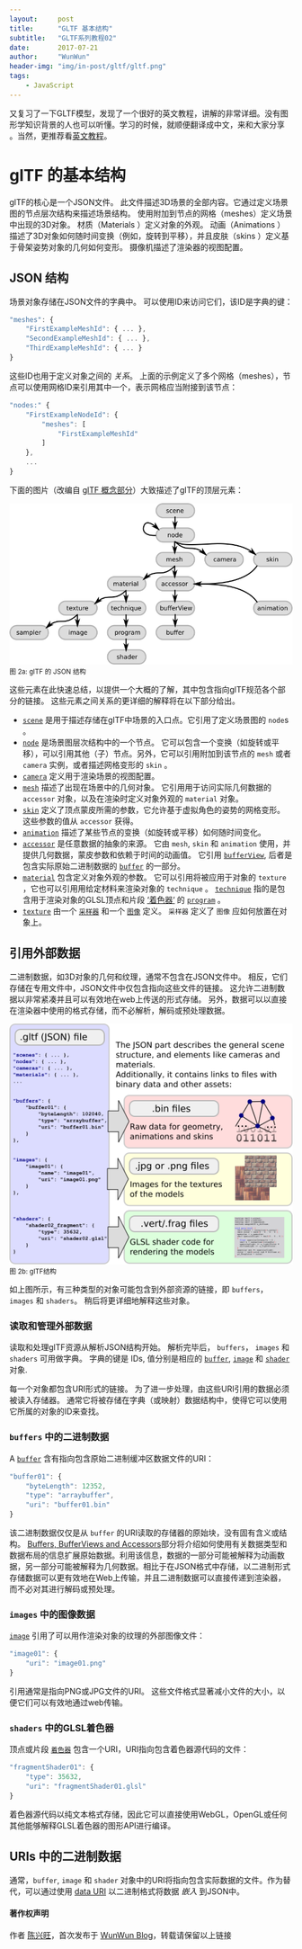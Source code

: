 ```yaml
---
layout:     post
title:      "GLTF 基本结构"
subtitle:   "GLTF系列教程02"
date:       2017-07-21
author:     "WunWun"
header-img: "img/in-post/gltf/gltf.png"
tags:
    - JavaScript
---
```



又复习了一下GLTF模型，发现了一个很好的英文教程，讲解的非常详细。没有图形学知识背景的人也可以听懂。学习的时候，就顺便翻译成中文，来和大家分享 。当然，更推荐看[英文教程](https://github.com/javagl/glTF-Tutorials/tree/master/gltfTutorial#gltf-tutorial)。

# glTF 的基本结构

glTF的核心是一个JSON文件。 此文件描述3D场景的全部内容。它通过定义场景图的节点层次结构来描述场景结构。 使用附加到节点的网格（meshes）定义场景中出现的3D对象。 材质（Materials ）定义对象的外观。 动画（Animations ）描述了3D对象如何随时间变换（例如，旋转到平移），并且皮肤（skins ）定义基于骨架姿势对象的几何如何变形。 摄像机描述了渲染器的视图配置。

## JSON 结构

场景对象存储在JSON文件的字典中。 可以使用ID来访问它们，该ID是字典的键：

```javascript
"meshes": {
    "FirstExampleMeshId": { ... },
    "SecondExampleMeshId": { ... },
    "ThirdExampleMeshId": { ... }
}
```


这些ID也用于定义对象之间的 *关系*。 上面的示例定义了多个网格（meshes），节点可以使用网格ID来引用其中一个，表示网格应当附接到该节点：

```javascript
"nodes:" {
    "FirstExampleNodeId": {
        "meshes": [
            "FirstExampleMeshId"
        ]
    },
    ...
}
```

下面的图片（改编自 [glTF 概念部分](https://github.com/KhronosGroup/glTF/tree/master/specification#concepts)）大致描述了glTF的顶层元素：


![java-javascript](/img/in-post/gltf/gltfJsonStructure.png)
<small class="img-hint">图 2a: glTF 的 JSON 结构</small>


这些元素在此快速总结，以提供一个大概的了解，其中包含指向glTF规范各个部分的链接。 这些元素之间关系的更详细的解释将在以下部分给出。

- [`scene`](https://github.com/KhronosGroup/glTF/tree/master/specification#reference-scene) 是用于描述存储在glTF中场景的入口点。它引用了定义场景图的 `node`s 。
- [`node`](https://github.com/KhronosGroup/glTF/tree/master/specification#reference-node) 是场景图层次结构中的一个节点。  它可以包含一个变换（如旋转或平移），可以引用其他（子）节点。另外，它可以引用附加到该节点的 `mesh` 或者 `camera` 实例，或者描述网格变形的 `skin` 。
- [`camera`](https://github.com/KhronosGroup/glTF/tree/master/specification#reference-camera) 定义用于渲染场景的视图配置。
- [`mesh`](https://github.com/KhronosGroup/glTF/tree/master/specification#reference-mesh) 描述了出现在场景中的几何对象。 它引用用于访问实际几何数据的 `accessor` 对象，以及在渲染时定义对象外观的 `material` 对象。
- [`skin`](https://github.com/KhronosGroup/glTF/tree/master/specification#reference-skin) 定义了顶点蒙皮所需的参数，它允许基于虚拟角色的姿势的网格变形。 这些参数的值从 `accessor` 获得。
- [`animation`](https://github.com/KhronosGroup/glTF/tree/master/specification#reference-animation) 描述了某些节点的变换（如旋转或平移）如何随时间变化。
- [`accessor`](https://github.com/KhronosGroup/glTF/tree/master/specification#reference-accessor) 是任意数据的抽象的来源。 它由 `mesh`, `skin` 和 `animation` 使用，并提供几何数据，蒙皮参数和依赖于时间的动画值。 它引用 [`bufferView`](https://github.com/KhronosGroup/glTF/tree/master/specification#reference-bufferView), 后者是包含实际原始二进制数据的 [`buffer`](https://github.com/KhronosGroup/glTF/tree/master/specification#reference-buffer) 的一部分。
- [`material`](https://github.com/KhronosGroup/glTF/tree/master/specification#reference-material) 包含定义对象外观的参数。 它可以引用将被应用于对象的 `texture` ，它也可以引用用给定材料来渲染对象的 `technique` 。 [`technique`](https://github.com/KhronosGroup/glTF/tree/master/specification#reference-technique) 指的是包含用于渲染对象的GLSL顶点和片段 [‘着色器‘](https://github.com/KhronosGroup/glTF/tree/master/specification#reference-shader) 的 [`program`](https://github.com/KhronosGroup/glTF/tree/master/specification#reference-program) 。  
- [`texture`](https://github.com/KhronosGroup/glTF/tree/master/specification#reference-texture) 由一个 [`采样器`](https://github.com/KhronosGroup/glTF/tree/master/specification#reference-sampler) 和一个 [`图像`](https://github.com/KhronosGroup/glTF/tree/master/specification#reference-image) 定义。 `采样器` 定义了 `图像` 应如何放置在对象上。



## 引用外部数据

二进制数据，如3D对象的几何和纹理，通常不包含在JSON文件中。 相反，它们存储在专用文件中，JSON文件中仅包含指向这些文件的链接。 这允许二进制数据以非常紧凑并且可以有效地在web上传送的形式存储。 另外，数据可以以直接在渲染器中使用的格式存储，而不必解析，解码或预处理数据。   


![java-javascript](/img/in-post/gltf/gltfStructure.png)
<small class="img-hint">图 2b: glTF结构</small>

如上图所示，有三种类型的对象可能包含到外部资源的链接，即 `buffers`， `images` 和 `shaders`。 稍后将更详细地解释这些对象。



### 读取和管理外部数据

读取和处理glTF资源从解析JSON结构开始。 解析完毕后， `buffers`， `images` 和 `shaders` 可用做字典。 字典的键是 IDs, 值分别是相应的 [`buffer`](https://github.com/KhronosGroup/glTF/tree/master/specification#reference-buffer), [`image`](https://github.com/KhronosGroup/glTF/tree/master/specification#reference-image) 和 [`shader`](https://github.com/KhronosGroup/glTF/tree/master/specification#reference-shader) 对象.    

每一个对象都包含URI形式的链接。 为了进一步处理，由这些URI引用的数据必须被读入存储器。 通常它将被存储在字典（或映射）数据结构中，使得它可以使用它所属的对象的ID来查找。


###  `buffers` 中的二进制数据

A [`buffer`](https://github.com/KhronosGroup/glTF/tree/master/specification#reference-buffer) 含有指向包含原始二进制缓冲区数据文件的URI：

```javascript
"buffer01": {
    "byteLength": 12352,
    "type": "arraybuffer",
    "uri": "buffer01.bin"
}
```

该二进制数据仅仅是从 `buffer` 的URI读取的存储器的原始块，没有固有含义或结构。  [Buffers, BufferViews and Accessors](http://iwun.github.io/2017/07/22/BuffersBufferViewsAccessors/)部分将介绍如何使用有关数据类型和数据布局的信息扩展原始数据。利用该信息，数据的一部分可能被解释为动画数据，另一部分可能被解释为几何数据。相比于在JSON格式中存储，以二进制形式存储数据可以更有效地在Web上传输，并且二进制数据可以直接传递到渲染器，而不必对其进行解码或预处理。



###  `images` 中的图像数据

[`image`](https://github.com/KhronosGroup/glTF/tree/master/specification#reference-image) 引用了可以用作渲染对象的纹理的外部图像文件：

```javascript
"image01": {
    "uri": "image01.png"
}
```

引用通常是指向PNG或JPG文件的URI。 这些文件格式显著减小文件的大小，以便它们可以有效地通过web传输。




###  `shaders` 中的GLSL着色器

顶点或片段 [`着色器`](https://github.com/KhronosGroup/glTF/tree/master/specification#reference-shader) 包含一个URI，URI指向包含着色器源代码的文件：

```javascript
"fragmentShader01": {
    "type": 35632,
    "uri": "fragmentShader01.glsl"
}
```

着色器源代码以纯文本格式存储，因此它可以直接使用WebGL，OpenGL或任何其他能够解释GLSL着色器的图形API进行编译。


## URIs 中的二进制数据

通常，`buffer`, `image` 和 `shader` 对象中的URI将指向包含实际数据的文件。作为替代，可以通过使用 [data URI](https://developer.mozilla.org/en-US/docs/Web/HTTP/Basics_of_HTTP/Data_URIs) 以二进制格式将数据 *嵌入* 到JSON中。

#### 著作权声明
  
作者 [陈兴旺](http://weibo.com/xingwangchan)，首次发布于 [WunWun Blog](http://iwun.github.io/)，转载请保留以上链接
